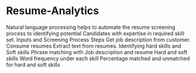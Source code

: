 # Resume-Analytics
Natural language processing helps to automate the resume screening process to identifying potential Candidates   with  expertise in  required skill set. Inputs and Screening Process  Steps Get job description from customer. Consume  resumes Extract text from resumes. Identifying hard skills and Soft skills Phrase matching  with  Job description and resume Hard and soft skills Word frequency under each skill  Percentage matched and unmatched for hard and soft skills
